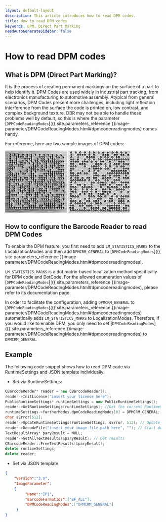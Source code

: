 ```yaml
---   
layout: default-layout
description: This article introduces how to read DPM codes.
title: How to read DPM codes
keywords: DPM, Direct Part Marking
needAutoGenerateSidebar: false
---
```


# How to read DPM codes

## What is DPM (Direct Part Marking)?

It is the process of creating permanent markings on the surface of a part to help identify it. DPM Codes are used widely in industrial part tracking, from electronics manufacturing to automotive assembly. Atypical from general scenarios, DPM Codes present more challenges, including light reflection interference from the surface the code is printed on, low contrast, and complex background texture. DBR may not be able to handle these problems well by default, so this is where the parameter [`DPMCodeReadingModes`]({{ site.parameters_reference }}image-parameter/DPMCodeReadingModes.html#dpmcodereadingmodes) comes handy. 

For reference, here are two sample images of DPM codes:

![DPM sample image1][1]
![DPM sample image2][2]

## How to configure the Barcode Reader to read DPM Codes

To enable the DPM feature, you first need to add `LM_STATISTICS_MARKS` to the LocalizationModes and then add `DPMCRM_GENERAL` to [`DPMCodeReadingModes`]({{ site.parameters_reference }}image-parameter/DPMCodeReadingModes.html#dpmcodereadingmodes). 

`LM_STATISTICS_MARKS` is a dot matrix-based localization method specifically for DPM code and DotCode. For the allowed enumeration values of [`DPMCodeReadingModes`]({{ site.parameters_reference }}image-parameter/DPMCodeReadingModes.html#dpmcodereadingmodes), please refer to its documentation page.

In order to facilitate the configuration, adding `DPMCRM_GENERAL` to [`DPMCodeReadingModes`]({{ site.parameters_reference }}image-parameter/DPMCodeReadingModes.html#dpmcodereadingmodes) automatically adds `LM_STATISTICS_MARKS` to LocalizationModes. Therefore, if you would like to enable DPM, you only need to set [`DPMCodeReadingModes`]({{ site.parameters_reference }}image-parameter/DPMCodeReadingModes.html#dpmcodereadingmodes) to `DPMCRM_GENERAL`. 

## Example

The following code snippet shows how to read DPM code via RuntimeSettings and JSON template individually.

- Set via RuntimeSettings:
```c++
CBarcodeReader* reader = new CBarcodeReader();  
reader->InitLicense("insert your license here");  
PublicRuntimeSettings* runtimeSettings = new PublicRuntimeSettings();  
reader->GetRuntimeSettings(runtimeSettings); //Get the current RuntimeSettings  
runtimeSettings->furtherModes.dpmCodeReadingModes[0] = DPMCRM_GENERAL; // Turn on DPM reading mode
char sError[512];  
reader->UpdateRuntimeSettings(runtimeSettings, sError, 512); // Update RuntimeSettings
reader->DecodeFile("insert your image file path here", ""); // Start decoding
TextResultArray* paryResult = NULL;  
reader->GetAllTextResults(&paryResult); // Get results
CBarcodeReader::FreeTextResults(&paryResult);  
delete runtimeSettings;  
delete reader;  
```

- Set via JSON template
```Json
{    
    "Version":"3.0",    
    "ImageParameter":    
    {    
         "Name":"IP1",    
         "BarcodeFormatIds":["BF_ALL"],        
         "DPMCodeReadingModes":["DPMCRM_GENERAL"]
     }    
}   
```

[1]:assets\dpm-decoding\DPM-sample1.png
[2]:assets\dpm-decoding\DPM-sample2.png
